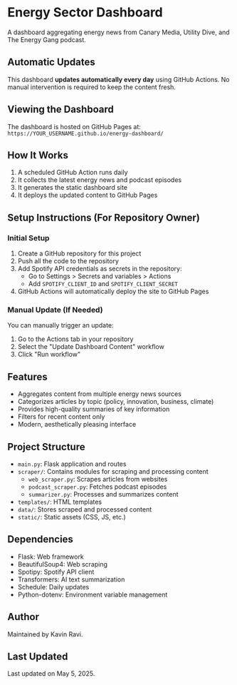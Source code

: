 # Energy Sector Dashboard

A dashboard aggregating energy news from Canary Media, Utility Dive, and The Energy Gang podcast.

## Automatic Updates

This dashboard **updates automatically every day** using GitHub Actions. No manual intervention is required to keep the content fresh.

## Viewing the Dashboard

The dashboard is hosted on GitHub Pages at:
`https://YOUR_USERNAME.github.io/energy-dashboard/`

## How It Works

1. A scheduled GitHub Action runs daily
2. It collects the latest energy news and podcast episodes
3. It generates the static dashboard site
4. It deploys the updated content to GitHub Pages

## Setup Instructions (For Repository Owner)

### Initial Setup

1. Create a GitHub repository for this project
2. Push all the code to the repository
3. Add Spotify API credentials as secrets in the repository:
   - Go to Settings > Secrets and variables > Actions
   - Add `SPOTIFY_CLIENT_ID` and `SPOTIFY_CLIENT_SECRET`
4. GitHub Actions will automatically deploy the site to GitHub Pages

### Manual Update (If Needed)

You can manually trigger an update:
1. Go to the Actions tab in your repository
2. Select the "Update Dashboard Content" workflow
3. Click "Run workflow"

## Features

- Aggregates content from multiple energy news sources
- Categorizes articles by topic (policy, innovation, business, climate)
- Provides high-quality summaries of key information
- Filters for recent content only
- Modern, aesthetically pleasing interface

## Project Structure

- `main.py`: Flask application and routes
- `scraper/`: Contains modules for scraping and processing content
  - `web_scraper.py`: Scrapes articles from websites
  - `podcast_scraper.py`: Fetches podcast episodes
  - `summarizer.py`: Processes and summarizes content
- `templates/`: HTML templates
- `data/`: Stores scraped and processed content
- `static/`: Static assets (CSS, JS, etc.)

## Dependencies

- Flask: Web framework
- BeautifulSoup4: Web scraping
- Spotipy: Spotify API client
- Transformers: AI text summarization
- Schedule: Daily updates
- Python-dotenv: Environment variable management

## Author

Maintained by Kavin Ravi.

## Last Updated

Last updated on May 5, 2025. 